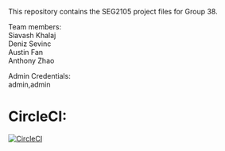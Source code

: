 This repository contains the SEG2105 project files for Group 38.  

Team members:  
Siavash Khalaj  
Deniz Sevinc  
Austin Fan  
Anthony Zhao  

Admin Credentials:  
admin,admin  

# CircleCI:
[![CircleCI](https://circleci.com/gh/SEG2105-uottawa/seg2105f20-project-project_gr-38.svg?style=svg&circle-token=3a96decdc7df709bde4a346063940b2354185cb8	)](https://app.circleci.com/pipelines/gh/SEG2105-uottawa)
